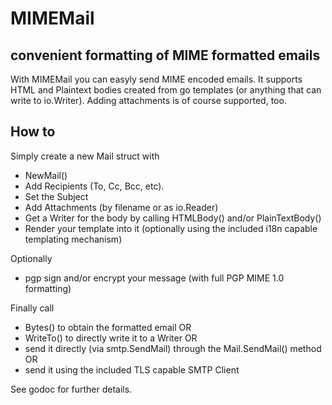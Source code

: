 MIMEMail
===============================================================================
convenient formatting of MIME formatted emails
---------------------------------------------------------------------
With MIMEMail you can easyly send MIME encoded emails. It supports HTML and Plaintext
bodies created from go templates (or anything that can write to io.Writer).
Adding attachments is of course supported, too.

How to
------
Simply create a new Mail struct with
* NewMail()
* Add Recipients (To, Cc, Bcc, etc).
* Set the Subject
* Add Attachments (by filename or as io.Reader)
* Get a Writer for the body by calling HTMLBody() and/or PlainTextBody()
* Render your template into it (optionally using the included i18n capable templating mechanism)

Optionally
* pgp sign and/or encrypt your message (with full PGP MIME 1.0 formatting)

Finally call
* Bytes() to obtain the formatted email OR
* WriteTo() to directly write it to a Writer OR
* send it directly (via smtp.SendMail) through the Mail.SendMail() method OR
* send it using the included TLS capable SMTP Client


See godoc for further details.
